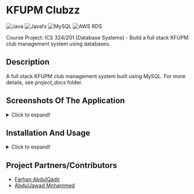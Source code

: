 # KFUPM Clubzz
  ![Java](https://img.shields.io/badge/Java-5181b8?style=flat&logo=java&logoColor=white)
  ![Javafx](https://img.shields.io/badge/Javafx-orange?style=flat)
  ![MySQL](https://img.shields.io/badge/MySQL-yellow?style=flat&logo=mysql&logoColor=red)
  ![AWS RDS](https://img.shields.io/badge/-AWS_RDS-f0806c?style=flat)
  
  Course Project: ICS 324/201 (Database Systems) - Build a full stack KFUPM club management system using databases.

## Description
   A full stack KFUPM club management system built using MySQL. For more details, see *project_docs* folder.

## Screenshots Of The Application
<details>
  <summary>Click to expand!</summary>
  <br/>
  
<img src="readme_res/Snap1.png" width="400"/><img src="readme_res/Snap2.png" width="400"/>

<img src="readme_res/Snap3.png" width="400"/> <img src="readme_res/Snap4.png" width="400"/> 

<img src="readme_res/Snap5.png" width="400"/><img src="readme_res/Snap6.png" width="400"/>

<img src="readme_res/Snap7.png" width="400"/> <img src="readme_res/Snap8.png" width="400"/> 

<img src="readme_res/Snap9.png" width="400"/> <img src="readme_res/Snap10.png" width="400"/> 
</details>

## Installation And Usage
<details>
  <summary>Click to expand!</summary>
  
1. Installation
   - Make sure you have Javafx and Java 8 installed on your machine.
   - Download/clone this repository.
  
2. Usage
   - Run ````Main.java```` (src\app\Main.java).
</details>

## Project Partners/Contributors
   - [Farhan AbdulQadir](https://github.com/Vegeterian)
   - [AbdulJawad Mohammed](https://github.com/abbaddon1001)



